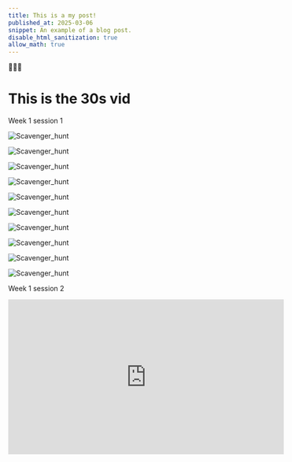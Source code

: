 ```yaml
---
title: This is a my post!
published_at: 2025-03-06
snippet: An example of a blog post.
disable_html_sanitization: true
allow_math: true
---
```


🚀🚀🚀

# This is the 30s vid

Week 1 session 1

![Scavenger_hunt](w1s1/IMG_2272.jpg)

![Scavenger_hunt](w1s1/IMG_2269.jpg)

![Scavenger_hunt](w1s1/IMG_2271.jpg)

![Scavenger_hunt](w1s1/IMG_2274.jpg)

![Scavenger_hunt](w1s1/IMG_2275.jpg)

![Scavenger_hunt](w1s1/IMG_2276.jpg)

![Scavenger_hunt](w1s1/IMG_2277.jpg)

![Scavenger_hunt](w1s1/IMG_2280.jpg)

![Scavenger_hunt](w1s1/IMG_2284.jpg)

![Scavenger_hunt](w1s1/IMG_2286.jpg)

Week 1 session 2

<iframe width="560" height="315" src="https://www.youtube.com/embed/mhorJwR7TOA?si=aQDQXx5jvk9xX3c3" title="YouTube video player" frameborder="0" allow="accelerometer; autoplay; clipboard-write; encrypted-media; gyroscope; picture-in-picture; web-share" referrerpolicy="strict-origin-when-cross-origin" allowfullscreen></iframe>